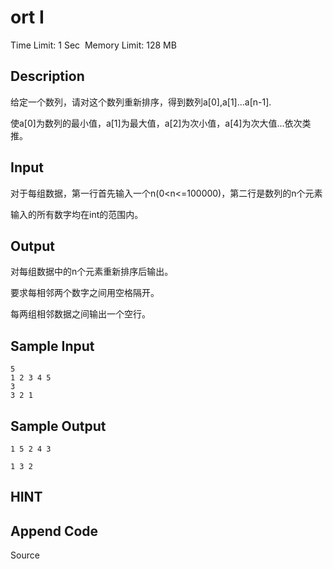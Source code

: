# ort I
Time Limit: 1 Sec  Memory Limit: 128 MB


## Description
给定一个数列，请对这个数列重新排序，得到数列a[0],a[1]...a[n-1].

使a[0]为数列的最小值，a[1]为最大值，a[2]为次小值，a[4]为次大值...依次类推。

## Input
对于每组数据，第一行首先输入一个n(0<n<=100000)，第二行是数列的n个元素

输入的所有数字均在int的范围内。

## Output
对每组数据中的n个元素重新排序后输出。

要求每相邻两个数字之间用空格隔开。

每两组相邻数据之间输出一个空行。

## Sample Input
```
5
1 2 3 4 5
3
3 2 1

```
## Sample Output
```
1 5 2 4 3

1 3 2

```

## HINT


## Append Code
Source